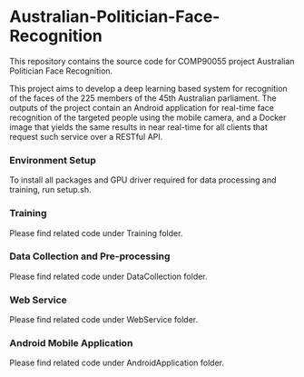 # Australian-Politician-Face-Recognition

This repository contains the source code for COMP90055 project Australian Politician Face Recognition.

This project aims to develop a deep learning based system for recognition of the faces of the 225 members of the 45th Australian parliament. The outputs of the project contain an Android application for real-time face recognition of the targeted people using the mobile camera, and a Docker image that yields the same results in near real-time for all clients that request such service over a RESTful API. 

### Environment Setup

To install all packages and GPU driver required for data processing and training, run setup.sh.

### Training

Please find related code under Training folder.

### Data Collection and Pre-processing

Please find related code under DataCollection folder.

### Web Service

Please find related code under WebService folder.

### Android Mobile Application

Please find related code under AndroidApplication folder.
